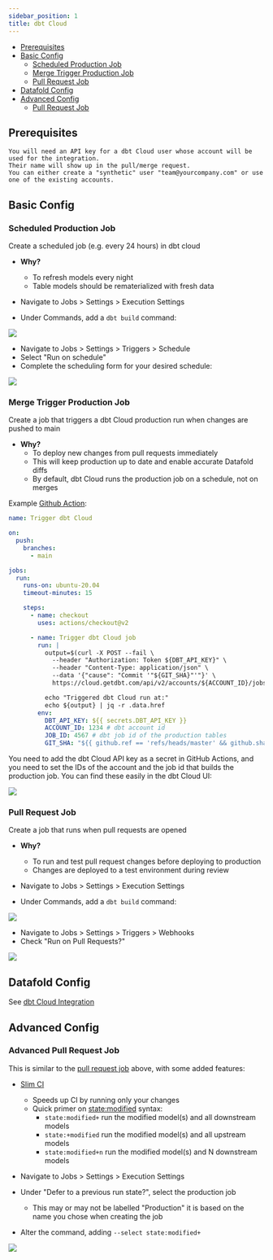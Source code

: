 ```yaml
---
sidebar_position: 1
title: dbt Cloud
---
```

* [Prerequisites](dbt_cloud.md#prerequisites)
* [Basic Config](dbt_cloud.md#basic-config)
    * [Scheduled Production Job](dbt_cloud.md#scheduled-production-job)
    * [Merge Trigger Production Job](dbt_cloud.md#merge-trigger-production-job)
    * [Pull Request Job](dbt_cloud.md#pull-request-job)
* [Datafold Config](dbt_cloud.md#datafold-config)
* [Advanced Config](dbt_cloud.md#advanced-config)
    * [Pull Request Job](dbt_cloud.md#advanced-pull-request-job)

## Prerequisites

    You will need an API key for a dbt Cloud user whose account will be used for the integration. 
    Their name will show up in the pull/merge request. 
    You can either create a "synthetic" user "team@yourcompany.com" or use one of the existing accounts.

## Basic Config

### Scheduled Production Job

Create a scheduled job (e.g. every 24 hours) in dbt cloud
* **Why?**
    * To refresh models every night
    * Table models should be rematerialized with fresh data


* Navigate to Jobs > Settings > Execution Settings
* Under Commands, add a `dbt build` command:

![](../../../static/img/cloud_basic_ci.png)


* Navigate to Jobs > Settings > Triggers > Schedule
* Select "Run on schedule"
* Complete the scheduling form for your desired schedule:

![](../../../static/img/cloud_scheduled_trigger.png)


### Merge Trigger Production Job
Create a job that triggers a dbt Cloud production run when changes are pushed to main
* **Why?**
    * To deploy new changes from pull requests immediately
    * This will keep production up to date and enable accurate Datafold diffs
    * By default, dbt Cloud runs the production job on a schedule, not on merges


Example [Github Action](dbt_core/github_actions.md):
```yml
name: Trigger dbt Cloud

on:
  push:
    branches:
      - main

jobs:
  run:
    runs-on: ubuntu-20.04
    timeout-minutes: 15

    steps:
      - name: checkout
        uses: actions/checkout@v2

      - name: Trigger dbt Cloud job
        run: |
          output=$(curl -X POST --fail \
            --header "Authorization: Token ${DBT_API_KEY}" \
            --header "Content-Type: application/json" \
            --data '{"cause": "Commit '"${GIT_SHA}"'"}' \
            https://cloud.getdbt.com/api/v2/accounts/${ACCOUNT_ID}/jobs/${JOB_ID}/run/)

          echo "Triggered dbt Cloud run at:"
          echo ${output} | jq -r .data.href
        env:
          DBT_API_KEY: ${{ secrets.DBT_API_KEY }}
          ACCOUNT_ID: 1234 # dbt account id
          JOB_ID: 4567 # dbt job id of the production tables
          GIT_SHA: "${{ github.ref == 'refs/heads/master' && github.sha || github.event.pull_request.head.sha }}"
```
You need to add the dbt Cloud API key as a secret in GitHub Actions, and you need to set the IDs of the account and the job id that builds the production job. You can find these easily in the dbt Cloud UI:

![](../../../static/img/cloud_datafold_parameters.png)

### Pull Request Job
Create a job that runs when pull requests are opened
* **Why?**
    * To run and test pull request changes before deploying to production
    * Changes are deployed to a test environment during review


* Navigate to Jobs > Settings > Execution Settings
* Under Commands, add a `dbt build` command:

![](../../../static/img/cloud_basic_ci.png)


* Navigate to Jobs > Settings > Triggers > Webhooks
* Check "Run on Pull Requests?"

![](../../../static/img/cloud_pull_request_trigger.png)

## Datafold Config

See [dbt Cloud Integration](/integrations/orchestration/dbt_cloud.md)

## Advanced Config

### Advanced Pull Request Job
This is similar to the [pull request job](dbt_cloud.md#pull-request-job) above, with some added features:
* [Slim CI](https://docs.getdbt.com/docs/dbt-cloud/using-dbt-cloud/cloud-enabling-continuous-integration#configuring-a-dbt-cloud-ci-job)
    * Speeds up CI by running only your changes
    * Quick primer on [state:modified](https://docs.getdbt.com/reference/node-selection/methods#the-state-method) syntax:
        * `state:modified+` run the modified model(s) and all downstream models
        * `state:+modified` run the modified model(s) and all upstream models
        * `state:modified+n` run the modified model(s) and N downstream models


* Navigate to Jobs > Settings > Execution Settings
* Under "Defer to a previous run state?", select the production job
    * This may or may not be labelled "Production" it is based on the name you chose when creating the job
* Alter the command, adding `--select state:modified+`


![](../../../static/img/cloud_slim_ci.png)
